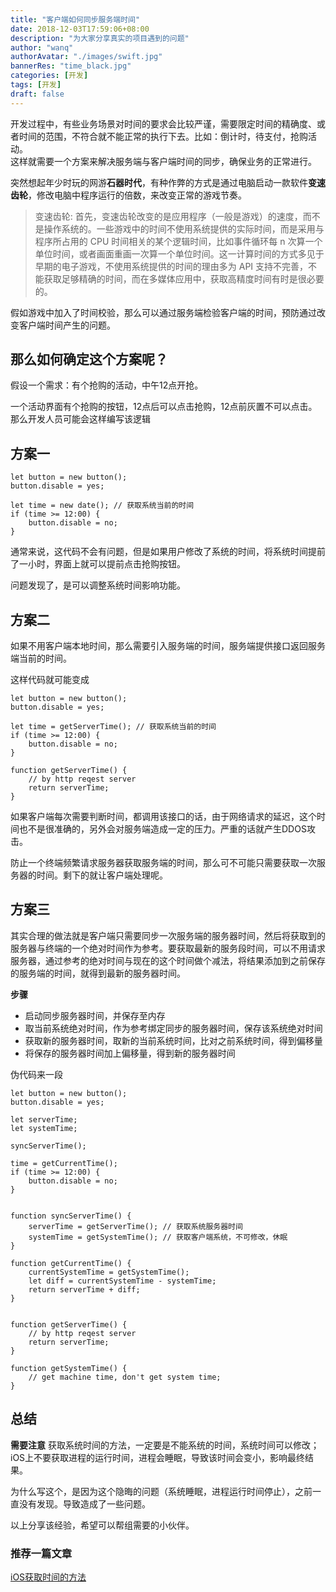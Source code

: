 ```yaml
---
title: "客户端如何同步服务端时间"
date: 2018-12-03T17:59:06+08:00
description: "为大家分享真实的项目遇到的问题"
author: "wanq"
authorAvatar: "./images/swift.jpg"
bannerRes: "time_black.jpg"
categories: [开发]
tags: [开发]
draft: false
---
```

开发过程中，有些业务场景对时间的要求会比较严谨，需要限定时间的精确度、或者时间的范围，不符合就不能正常的执行下去。比如：倒计时，待支付，抢购活动。  
这样就需要一个方案来解决服务端与客户端时间的同步，确保业务的正常进行。


突然想起年少时玩的网游**石器时代**，有种作弊的方式是通过电脑启动一款软件**变速齿轮**，修改电脑中程序运行的倍数，来改变正常的游戏节奏。
<!--more-->

> 变速齿轮: 首先，变速齿轮改变的是应用程序（一般是游戏）的速度，而不是操作系统的。一些游戏中的时间不使用系统提供的实际时间，而是采用与程序所占用的 CPU 时间相关的某个逻辑时间，比如事件循环每 n 次算一个单位时间，或者画面重画一次算一个单位时间。这一计算时间的方式多见于早期的电子游戏，不使用系统提供的时间的理由多为 API 支持不完善，不能获取足够精确的时间，而在多媒体应用中，获取高精度时间有时是很必要的。

假如游戏中加入了时间校验，那么可以通过服务端检验客户端的时间，预防通过改变客户端时间产生的问题。

## 那么如何确定这个方案呢？

假设一个需求：有个抢购的活动，中午12点开抢。

一个活动界面有个抢购的按钮，12点后可以点击抢购，12点前灰置不可以点击。  
那么开发人员可能会这样编写该逻辑

## 方案一
```
let button = new button();
button.disable = yes;

let time = new date(); // 获取系统当前的时间
if (time >= 12:00) {
    button.disable = no;
}
```

通常来说，这代码不会有问题，但是如果用户修改了系统的时间，将系统时间提前了一小时，界面上就可以提前点击抢购按钮。

问题发现了，是可以调整系统时间影响功能。


## 方案二
如果不用客户端本地时间，那么需要引入服务端的时间，服务端提供接口返回服务端当前的时间。

这样代码就可能变成
```
let button = new button();
button.disable = yes;

let time = getServerTime(); // 获取系统当前的时间
if (time >= 12:00) {
    button.disable = no;
}

function getServerTime() {
    // by http reqest server
    return serverTime;
}

```

如果客户端每次需要判断时间，都调用该接口的话，由于网络请求的延迟，这个时间也不是很准确的，另外会对服务端造成一定的压力。严重的话就产生DDOS攻击。


防止一个终端频繁请求服务器获取服务端的时间，那么可不可能只需要获取一次服务器的时间。剩下的就让客户端处理呢。

## 方案三

其实合理的做法就是客户端只需要同步一次服务端的服务器时间，然后将获取到的服务器与终端的一个绝对时间作为参考。要获取最新的服务段时间，可以不用请求服务器，通过参考的绝对时间与现在的这个时间做个减法，将结果添加到之前保存的服务端的时间，就得到最新的服务器时间。

**步骤**
* 启动同步服务器时间，并保存至内存
* 取当前系统绝对时间，作为参考绑定同步的服务器时间，保存该系统绝对时间
* 获取新的服务器时间，取新的当前系统时间，比对之前系统时间，得到偏移量
* 将保存的服务器时间加上偏移量，得到新的服务器时间

伪代码来一段
```
let button = new button();
button.disable = yes;

let serverTime;
let systemTime;

syncServerTime();

time = getCurrentTime();
if (time >= 12:00) {
    button.disable = no;
}


function syncServerTime() {
    serverTime = getServerTime(); // 获取系统服务器时间
    systemTime = getSystemTime(); // 获取客户端系统，不可修改，休眠
}

function getCurrentTime() {
    currentSystemTime = getSystemTime();
    let diff = currentSystemTime - systemTime;
    return serverTime + diff;
}


function getServerTime() {
    // by http reqest server
    return serverTime;
}

function getSystemTime() {
    // get machine time, don't get system time;
}

```

## 总结

**需要注意**
获取系统时间的方法，一定要是不能系统的时间，系统时间可以修改；iOS上不要获取进程的运行时间，进程会睡眠，导致该时间会变小，影响最终结果。

为什么写这个，是因为这个隐晦的问题（系统睡眠，进程运行时间停止），之前一直没有发现。导致造成了一些问题。

以上分享该经验，希望可以帮组需要的小伙伴。

### 推荐一篇文章
[iOS获取时间的方法](https://everettjf.github.io/2018/08/07/get-current-time-on-ios-platform/)
